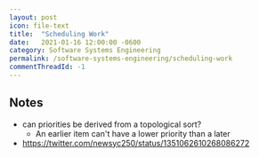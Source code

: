 ```yaml
---
layout: post
icon: file-text
title:  "Scheduling Work"
date:   2021-01-16 12:00:00 -0600
category: Software Systems Engineering
permalink: /software-systems-engineering/scheduling-work
commentThreadId: -1
---
```


## Notes

- can priorities be derived from a topological sort?
  - An earlier item can't have a lower priority than a later
- <https://twitter.com/newsyc250/status/1351062610268086272>
